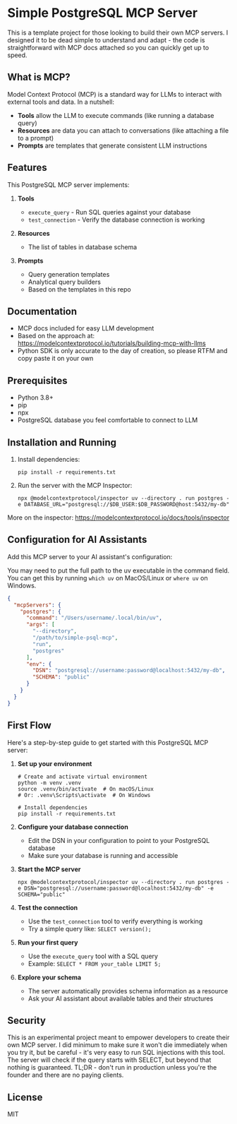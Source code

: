 # Simple PostgreSQL MCP Server

This is a template project for those looking to build their own MCP servers. I designed it to be dead simple to understand and adapt - the code is straightforward with MCP docs attached so you can quickly get up to speed.

## What is MCP?

Model Context Protocol (MCP) is a standard way for LLMs to interact with external tools and data. In a nutshell:

- **Tools** allow the LLM to execute commands (like running a database query)
- **Resources** are data you can attach to conversations (like attaching a file to a prompt)
- **Prompts** are templates that generate consistent LLM instructions

## Features

This PostgreSQL MCP server implements:

1. **Tools**
   - `execute_query` - Run SQL queries against your database
   - `test_connection` - Verify the database connection is working

2. **Resources**
   - The list of tables in database schema

3. **Prompts**
   - Query generation templates
   - Analytical query builders
   - Based on the templates in this repo

## Documentation

- MCP docs included for easy LLM development
- Based on the approach at: https://modelcontextprotocol.io/tutorials/building-mcp-with-llms
- Python SDK is only accurate to the day of creation, so please RTFM and copy paste it on your own

## Prerequisites

- Python 3.8+
- pip
- npx
- PostgreSQL database you feel comfortable to connect to LLM

## Installation and Running

1. Install dependencies:
   ```
   pip install -r requirements.txt
   ```

2. Run the server with the MCP Inspector:
   ```
   npx @modelcontextprotocol/inspector uv --directory . run postgres -e DATABASE_URL="postgresql://$DB_USER:$DB_PASSWORD@host:5432/my-db"
   ```

More on the inspector: https://modelcontextprotocol.io/docs/tools/inspector

## Configuration for AI Assistants

Add this MCP server to your AI assistant's configuration:

You may need to put the full path to the uv executable in the command field. You can get this by running `which uv` on MacOS/Linux or `where uv` on Windows.

```json
{
  "mcpServers": {
    "postgres": {
      "command": "/Users/username/.local/bin/uv",
      "args": [
        "--directory",
        "/path/to/simple-psql-mcp",
        "run",
        "postgres"
      ],
      "env": {
        "DSN": "postgresql://username:password@localhost:5432/my-db",
        "SCHEMA": "public"
      }
    }
  }
}
```

## First Flow

Here's a step-by-step guide to get started with this PostgreSQL MCP server:

1. **Set up your environment**
   ```
   # Create and activate virtual environment
   python -m venv .venv
   source .venv/bin/activate  # On macOS/Linux
   # Or: .venv\Scripts\activate  # On Windows
   
   # Install dependencies
   pip install -r requirements.txt
   ```

2. **Configure your database connection**
   - Edit the DSN in your configuration to point to your PostgreSQL database
   - Make sure your database is running and accessible

3. **Start the MCP server**
   ```
   npx @modelcontextprotocol/inspector uv --directory . run postgres -e DSN="postgresql://username:password@localhost:5432/my-db" -e SCHEMA="public"
   ```

4. **Test the connection**
   - Use the `test_connection` tool to verify everything is working
   - Try a simple query like: `SELECT version();`

5. **Run your first query**
   - Use the `execute_query` tool with a SQL query
   - Example: `SELECT * FROM your_table LIMIT 5;`

6. **Explore your schema**
   - The server automatically provides schema information as a resource
   - Ask your AI assistant about available tables and their structures

## Security

This is an experimental project meant to empower developers to create their own MCP server. I did minimum to make sure it won't die immediately when you try it, but be careful - it's very easy to run SQL injections with this tool. The server will check if the query starts with SELECT, but beyond that nothing is guaranteed. TL;DR - don't run in production unless you're the founder and there are no paying clients.

## License

MIT
